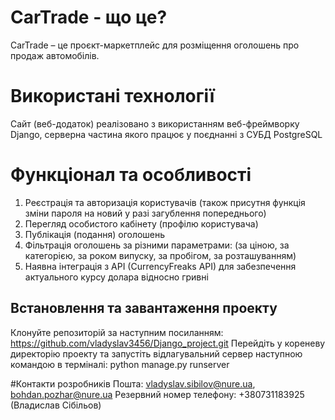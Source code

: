 # CarTrade - що це?
CarTrade – це проєкт-маркетплейс для розміщення оголошень про продаж автомобілів.

# Використані технології
Сайт (веб-додаток) реалізовано з використанням веб-фреймворку Django, серверна частина якого працює у поєднанні з СУБД PostgreSQL

# Функціонал та особливості
1) Реєстрація та авторизація користувачів (також присутня функція зміни пароля на новий у разі загублення попереднього)
2) Перегляд особистого кабінету (профілю користувача)
3) Публікація (подання) оголошень
4) Фільтрація оголошень за різними параметрами: (за ціною, за категорією, за роком випуску, за пробігом, за розташуванням)
5) Наявна інтеграція з API (CurrencyFreaks API) для забезпечення актуального курсу долара відносно гривні

## Встановлення та завантаження проекту
Клонуйте репозиторій за наступним посиланням: https://github.com/vladyslav3456/Django_project.git
Перейдіть у кореневу директорію проекту та запустіть відлагувальний сервер наступною командою в терміналі: python manage.py runserver

#Контакти розробників
Пошта: vladyslav.sibilov@nure.ua, bohdan.pozhar@nure.ua
Резервний номер телефону: +380731183925 (Владислав Сібільов)
